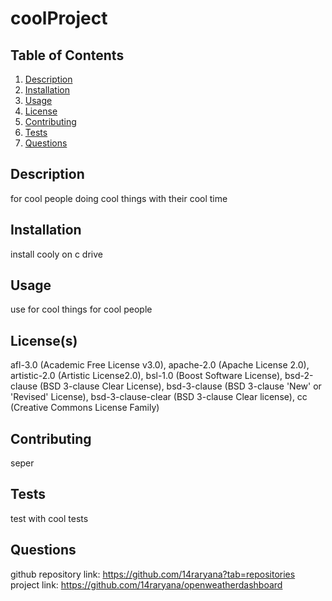 # coolProject

## Table of Contents
1. [Description](#description)
2. [Installation](#installation)
3. [Usage](#usage)
4. [License](#license)
5. [Contributing](#contributing)
6. [Tests](#tests)
7. [Questions](#questions)

## Description
for cool people doing cool things with their cool time

## Installation
install cooly on c drive

## Usage
use for cool things for cool people

## License(s)
 afl-3.0 (Academic Free License v3.0), apache-2.0 (Apache License 2.0), artistic-2.0 (Artistic License2.0), bsl-1.0 (Boost Software License), bsd-2-clause (BSD 3-clause Clear License), bsd-3-clause (BSD 3-clause 'New' or 'Revised' License), bsd-3-clause-clear (BSD 3-clause Clear license), cc (Creative Commons License Family)

## Contributing
seper

## Tests
test with cool tests

## Questions
github repository link: https://github.com/14raryana?tab=repositories
project link: https://github.com/14raryana/openweatherdashboard